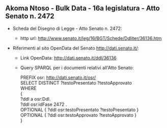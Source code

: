 ## Akoma Ntoso - Bulk Data - 16a legislatura - Atto Senato n. 2472 ##

* Scheda del Disegno di Legge - Atto Senato n. 2472:
	* http url: http://www.senato.it/leg/16/BGT/Schede/Ddliter/36136.htm

* Riferimenti al sito OpenData del Senato http://dati.senato.it/:
	* Link OpenData: http://dati.senato.it/ddl/36136
	* Query SPARQL per i documenti relativi all'Atto Senato:

        PREFIX osr: <http://dati.senato.it/osr/>  
		SELECT DISTINCT ?testoPresentato ?testoApprovato  
		WHERE  
		{  
		    ?ddl a osr:Ddl.  
		    ?ddl osr:idFase 2472 .  
		    OPTIONAL { ?ddl osr:testoPresentato ?testoPresentato }  
		    OPTIONAL { ?ddl osr:testoApprovato ?testoApprovato }  
		}
		